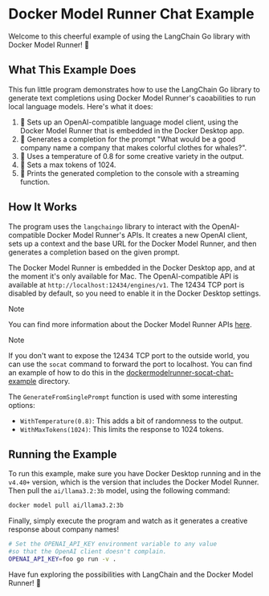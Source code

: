 # Docker Model Runner Chat Example

Welcome to this cheerful example of using the LangChain Go library with Docker Model Runner! 🐳

## What This Example Does

This fun little program demonstrates how to use the LangChain Go library to generate text completions using Docker Model Runner's caoabilities to run local language models. Here's what it does:

1. 🚀 Sets up an OpenAI-compatible language model client, using the Docker Model Runner that is embedded in the Docker Desktop app.
2. 🧠 Generates a completion for the prompt "What would be a good company name a company that makes colorful clothes for whales?".
3. 🎨 Uses a temperature of 0.8 for some creative variety in the output.
4. 🛑 Sets a max tokens of 1024.
5. 📝 Prints the generated completion to the console with a streaming function.

## How It Works

The program uses the `langchaingo` library to interact with the OpenAI-compatible Docker Model Runner's APIs. It creates a new OpenAI client, sets up a context and the base URL for the Docker Model Runner, and then generates a completion based on the given prompt.

The Docker Model Runner is embedded in the Docker Desktop app, and at the moment it's only available for Mac. The OpenAI-compatible API is available at `http://localhost:12434/engines/v1`. The 12434 TCP port is disabled by default, so you need to enable it in the Docker Desktop settings.

> [!NOTE]
> You can find more information about the Docker Model Runner APIs [here](https://docs.docker.com/desktop/features/model-runner/#what-api-endpoints-are-available).

> [!NOTE]
> If you don't want to expose the 12434 TCP port to the outside world, you can use the `socat` command to forward the port to localhost. You can find an example of how to do this in the [dockermodelrunner-socat-chat-example](../dockermodelrunner-socat-chat-example) directory.

The `GenerateFromSinglePrompt` function is used with some interesting options:
- `WithTemperature(0.8)`: This adds a bit of randomness to the output.
- `WithMaxTokens(1024)`: This limits the response to 1024 tokens.

## Running the Example

To run this example, make sure you have Docker Desktop running and in the `v4.40+` version, which is the version that includes the Docker Model Runner. Then pull the `ai/llama3.2:3b` model, using the following command:

```bash
docker model pull ai/llama3.2:3b
```

Finally, simply execute the program and watch as it generates a creative response about company names!

```bash
# Set the OPENAI_API_KEY environment variable to any value
#so that the OpenAI client doesn't complain.
OPENAI_API_KEY=foo go run -v .
```

Have fun exploring the possibilities with LangChain and the Docker Model Runner! 🐳
